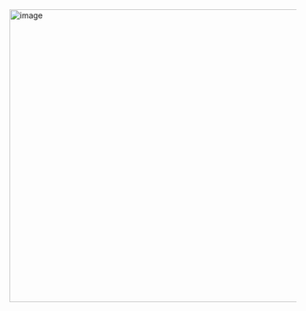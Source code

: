 <img width="515" alt="image" src="https://github.com/d1vyaa/twt/assets/141157701/a2bc9342-41cd-4e76-911f-8e2e12fa0d99">
